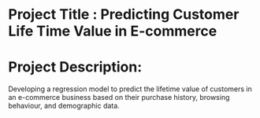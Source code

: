 # Project Title : Predicting Customer Life Time Value in E-commerce
# Project Description: 
Developing a regression model to predict the lifetime value of customers in an e-commerce business based on their purchase history, browsing behaviour, and demographic data.
